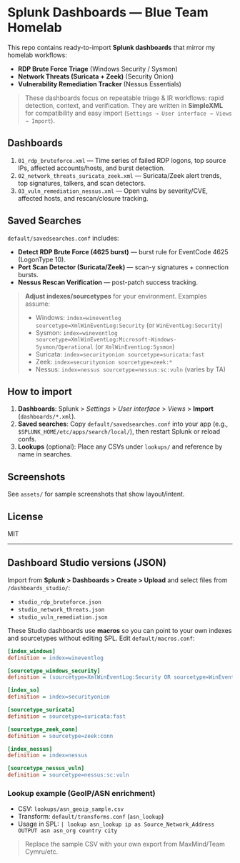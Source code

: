 # Splunk Dashboards — Blue Team Homelab

This repo contains ready-to-import **Splunk dashboards** that mirror my homelab workflows:
- **RDP Brute Force Triage** (Windows Security / Sysmon)
- **Network Threats (Suricata + Zeek)** (Security Onion)
- **Vulnerability Remediation Tracker** (Nessus Essentials)

> These dashboards focus on repeatable triage & IR workflows: rapid detection, context, and verification.
> They are written in **SimpleXML** for compatibility and easy import (`Settings → User interface → Views → Import`).

## Dashboards
1. `01_rdp_bruteforce.xml` — Time series of failed RDP logons, top source IPs, affected accounts/hosts, and burst detection.
2. `02_network_threats_suricata_zeek.xml` — Suricata/Zeek alert trends, top signatures, talkers, and scan detectors.
3. `03_vuln_remediation_nessus.xml` — Open vulns by severity/CVE, affected hosts, and rescan/closure tracking.

## Saved Searches
`default/savedsearches.conf` includes:
- **Detect RDP Brute Force (4625 burst)** — burst rule for EventCode 4625 (LogonType 10).
- **Port Scan Detector (Suricata/Zeek)** — scan-y signatures + connection bursts.
- **Nessus Rescan Verification** — post-patch success tracking.

> **Adjust indexes/sourcetypes** for your environment. Examples assume:
> - Windows: `index=wineventlog sourcetype=XmlWinEventLog:Security` (or `WinEventLog:Security`)
> - Sysmon: `index=wineventlog sourcetype=XmlWinEventLog:Microsoft-Windows-Sysmon/Operational` (or `XmlWinEventLog:Sysmon`)
> - Suricata: `index=securityonion sourcetype=suricata:fast`
> - Zeek: `index=securityonion sourcetype=zeek:*`
> - Nessus: `index=nessus sourcetype=nessus:sc:vuln` (varies by TA)

## How to import
1. **Dashboards**: Splunk > *Settings* > *User interface* > *Views* > **Import** (`dashboards/*.xml`).
2. **Saved searches**: Copy `default/savedsearches.conf` into your app (e.g., `$SPLUNK_HOME/etc/apps/search/local/`), then restart Splunk or reload confs.
3. **Lookups** (optional): Place any CSVs under `lookups/` and reference by name in searches.

## Screenshots
See `assets/` for sample screenshots that show layout/intent.

## License
MIT


---

## Dashboard Studio versions (JSON)
Import from **Splunk > Dashboards > Create > Upload** and select files from `/dashboards_studio/`:

- `studio_rdp_bruteforce.json`
- `studio_network_threats.json`
- `studio_vuln_remediation.json`

These Studio dashboards use **macros** so you can point to your own indexes and sourcetypes without editing SPL. Edit `default/macros.conf`:

```ini
[index_windows]
definition = index=wineventlog

[sourcetype_windows_security]
definition = (sourcetype=XmlWinEventLog:Security OR sourcetype=WinEventLog:Security)

[index_so]
definition = index=securityonion

[sourcetype_suricata]
definition = sourcetype=suricata:fast

[sourcetype_zeek_conn]
definition = sourcetype=zeek:conn

[index_nessus]
definition = index=nessus

[sourcetype_nessus_vuln]
definition = sourcetype=nessus:sc:vuln
```

### Lookup example (GeoIP/ASN enrichment)
- CSV: `lookups/asn_geoip_sample.csv`
- Transform: `default/transforms.conf` (`asn_lookup`)
- Usage in SPL: `| lookup asn_lookup ip as Source_Network_Address OUTPUT asn asn_org country city`

> Replace the sample CSV with your own export from MaxMind/Team Cymru/etc.
